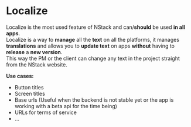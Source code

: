 # Localize

Localize is the most used feature of NStack and can/**should** be used **in all apps**.  
Localize is a way to **manage** all the **text** on all the platforms, it manages **translations** and allows you to **update text** on apps **without** having to **release** a **new version**.  
This way the PM or the client can change any text in the project straight from the NStack website.

**Use cases:**

- Button titles
- Screen titles
- Base urls (Useful when the backend is not stable yet or the app is working with a beta api for the time being)
- URLs for terms of service
- ...